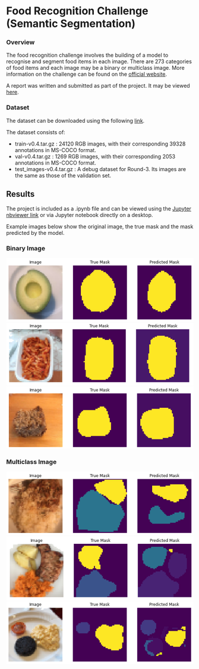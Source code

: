# Food Recognition Challenge (Semantic Segmentation)

### Overview
The food recognition challenge involves the building of a model to recognise and segment food items in each image. There are 273 categories of food items and each image may be a binary or multiclass image. More information on the challenge can be found on the [official website](https://www.aicrowd.com/challenges/food-recognition-challenge).

A report was written and submitted as part of the project. It may be viewed [here](https://github.com/lucamarini22/food-recognition-challenge/blob/main/res/report.pdf).

### Dataset
The dataset can be downloaded using the following [link](https://www.aicrowd.com/challenges/food-recognition-challenge/dataset_files).

The dataset consists of:

- train-v0.4.tar.gz : 24120 RGB images, with their corresponding 39328 annotations in MS-COCO format.
- val-v0.4.tar.gz : 1269 RGB images, with their corresponding 2053 annotations in MS-COCO format.
- test_images-v0.4.tar.gz : A debug dataset for Round-3. Its images are the same as those of the validation set.

## Results
The project is included as a .ipynb file and can be viewed using the [Jupyter nbviewer link](https://nbviewer.jupyter.org/github/lucamarini22/food-recognition-challenge/blob/main/food-segmentation-model.ipynb) or via Jupyter notebook directly on a desktop. 

Example images below show the original image, the true mask and the mask predicted by the model.

### Binary Image
![](https://github.com/lucamarini22/food-recognition-challenge/blob/main/res/images/binary_1.png)
![](https://github.com/lucamarini22/food-recognition-challenge/blob/main/res/images/binary_2.png)
![](https://github.com/lucamarini22/food-recognition-challenge/blob/main/res/images/binary_3.png)

### Multiclass Image
![](https://github.com/lucamarini22/food-recognition-challenge/blob/main/res/images/multi_1.png)
![](https://github.com/lucamarini22/food-recognition-challenge/blob/main/res/images/multi_2.png)
![](https://github.com/lucamarini22/food-recognition-challenge/blob/main/res/images/multi_3.png)
